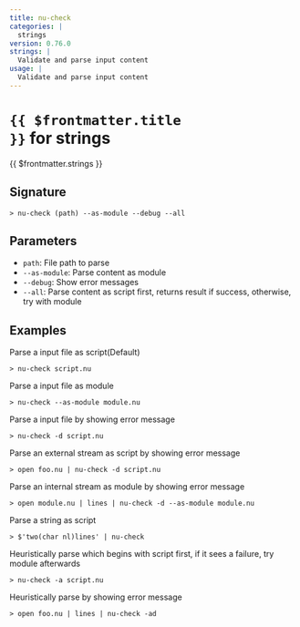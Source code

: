 ```yaml
---
title: nu-check
categories: |
  strings
version: 0.76.0
strings: |
  Validate and parse input content
usage: |
  Validate and parse input content
---
```


# <code>{{ $frontmatter.title }}</code> for strings

<div class='command-title'>{{ $frontmatter.strings }}</div>

## Signature

```> nu-check (path) --as-module --debug --all```

## Parameters

 -  `path`: File path to parse
 -  `--as-module`: Parse content as module
 -  `--debug`: Show error messages
 -  `--all`: Parse content as script first, returns result if success, otherwise, try with module

## Examples

Parse a input file as script(Default)
```shell
> nu-check script.nu
```

Parse a input file as module
```shell
> nu-check --as-module module.nu
```

Parse a input file by showing error message
```shell
> nu-check -d script.nu
```

Parse an external stream as script by showing error message
```shell
> open foo.nu | nu-check -d script.nu
```

Parse an internal stream as module by showing error message
```shell
> open module.nu | lines | nu-check -d --as-module module.nu
```

Parse a string as script
```shell
> $'two(char nl)lines' | nu-check
```

Heuristically parse which begins with script first, if it sees a failure, try module afterwards
```shell
> nu-check -a script.nu
```

Heuristically parse by showing error message
```shell
> open foo.nu | lines | nu-check -ad
```
